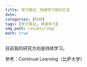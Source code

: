 ```yaml
---
title: 学习笔记：持续学习知识汇总
date: 
categories: [科研]
tags: [学习笔记, 持续学习]
img_path: /assets/img/
math: true
---
```


目前我的研究方向是持续学习。



参考：Continual Learning（比萨大学）
